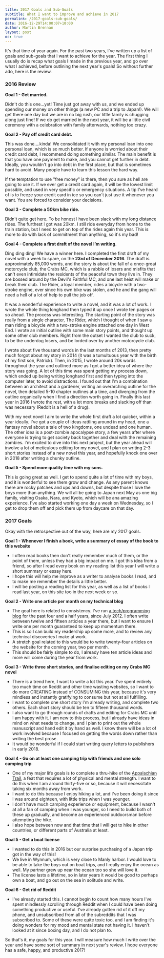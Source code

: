 ```yaml
---
title: 2017 Goals and Sub-Goals
subtitle: What I want to improve and achieve in 2017
permalink: /2017-goals-sub-goals/
date: 2016-12-29T14:00:07+10:00
author: Martin Brennan
layout: post
oc: true
---
```


It's that time of year again. For the past two years, I've written up a list of goals and sub-goals that I want to achieve for the year. The first thing I usually do is recap what goals I made in the previous year, and go over what I achieved, before outlining the next year's goals! So without further ado, here is the review.

<!--more-->

### 2016 Review

**Goal 1 - Get married.**

Didn't do this one...yet! Time just got away with us, and we ended up spending our money on other things (a new PC and a trip to Japan!). We will get there one day but we are in no big rush, our little family is chugging along just fine! If we do get married in the next year, it will be a little civil ceremony with a celebration with family afterwards, nothing too crazy.

**Goal 2 - Pay off credit card debt.**

This was done....kinda! We consolidated it with my personal loan into one personal loan, which is so much better. If anyone is worried about their credit card debt, I recommend doing something similar. The main benefit is that you have one payment to make, and you cannot get further in debt. Ideally, you wouldn't go into debt in the first place, but that is sometimes hard to avoid. Many people have to learn this lesson the hard way.

If the temptation to use "free money" is there, then you sure as hell are going to use it. If we ever get a credit card again, it will be the lowest limit possible, and used in very specific or emergency situations. A tip I've heard of is to freeze your credit card in ice so you can't just use it whenever you want. You are forced to consider your decisions.

**Goal 3 - Complete a 50km bike ride.**

Didn't quite get here. To be honest I have been slack with my long distance rides. The furthest I got was 20km. I still ride everyday from home to the train station, but I need to get on top of the rides again this year. This is more to do with lack of commitment than anything, so it's my bad!

**Goal 4 - Complete a first draft of the novel I’m writing.**

Ding ding ding! We have a winner here. I completed the first draft of my novel with a week to spare, on the **23rd of December 2016**. The draft is approximately 85,000 words, and the story is about the fall of a once-great motorcycle club, the Crabs MC, which is a rabble of losers and misfits that can't even intimidate the residents of the peaceful town they live in. They are bossed around by the Devil's Faithful MC, and one last heist will make or break their club. The Rider, a loyal member, rides a bicycle with a two-stroke engine, ever since his own bike was stolen, and he and the gang will need a hell of a lot of help to pull the job off.

It was a wonderful experience to write a novel, and it was a lot of work. I wrote the whole thing longhand then typed it up once I wrote ten pages or so ahead. The process was interesting. The starting point of the story was really from a single character, The Rider, which I thought of when I saw a man riding a bicycle with a two-stroke engine attached one day in West End. I wrote an initial outline with some main story points, and thought up some other club members. Right from the outset I wanted the club to suck, to be the underdog losers, and be lorded over by another motorcycle club.

I wrote about five thousand words in the last months of 2013, then pretty much forgot about my story in 2014 (it was a tumultuous year with the birth of my first son, Patrick). Then, in 2015, I wrote around 20k words throughout the year and outlined more as I got a better idea of where the story was going. A lot of this time was spent getting my process down, which ended up being writing longhand first and then typing into the computer later, to avoid distractions. I found out that I'm a combination between an architect and a gardener, writing an overarching outline for the novel, then detailed 5-10 chapter outlines at a time, and diverging from the outline organically when I find a direction worth going in. Finally this last year in 2016 I wrote the rest, with a lot more breaks and slacking off than was necessary (Reddit is a hell of a drug).

With my next novel I aim to write the whole first draft a lot quicker, within a year ideally. I've got a couple of ideas rattling around in my head, one a fantasy novel about a tale of two kingdoms, one undead and one human. The other idea is a post-zombie apocalypse story, a few years after where everyone is trying to get society back together and deal with the remaining zombies. I'm excited to dive into this next project, but the year ahead will involve a lot of meticulous editing for my novel, and I plan on writing 2-3 short stories instead of a new novel this year, and hopefully knock one over in 2018 after writing a chunky outline.

**Goal 5 - Spend more quality time with my sons.**

This is going great as well. I get to spend quite a lot of time with my boys, and it is wonderful to see them grow and change. As any parent knows there are rocky patches and ups and downs, but despite those I love the boys more than anything. We will all be going to Japan next May as one big family, visiting Osaka, Nara, and Kyoto, which will be ana amazing experience. I've also started working one day a week on Wednesday, so I get to drop them off and pick them up from daycare on that day.

### 2017 Goals

Okay with the retrospective out of the way, here are my 2017 goals.

**Goal 1 - Whenever I finish a book, write a summary of essay of the book to this website**

- I often read books then don't really remember much of them, or the point of them, unless they had a big impact on me. I got this idea from a friend, so after I read every book on my reading list this year I will write a short summary or essay here.
- I hope this will help me improve as a writer to analyse books I read, and to make me remember the details a little better.
- I will be posting a reading list for this year, as well as a list of books I read last year, on this site too in the next week or so.

**Goal 2 - Write one article per month on my technical blog**

- The goal here is related to consistency. I've run [a tech/programming blog](https://martin-brennan.com) for the past four and a half years, since July 2012. I often write between twelve and fifteen articles a year there, but I want to ensure I write one per month guaranteed to keep up momentum there.
- This is so I can build my readership up some more, and to review any technical discoveries I make at work.
- A stretch goal related to this would be to write twenty-four articles on the website for the coming year, two per month.
- This should be fairly simple to do, I already have ten article ideas and more will come during the year from work.

**Goal 3 - Write three short stories, and finalise editing on my Crabs MC novel**

- There is a trend here, I want to write a lot this year. I've spent entirely too much time on Reddit and other time wasting websites, so I want to do more CREATING instead of CONSUMING this year, because it's very mindless and instantly gratifying to consume but not at all fulfilling.
- I want to complete one short story I'm already writing, and complete two others. Each short story should be ten to fifteen thousand words.
- I also want to go through rounds of drafts and editing for Crabs MC until I am happy with it. I am new to this process, but I already have ideas in mind on what needs to change, and I plan to print out the whole manuscript and hand edit it by hand as well. I know there will be a lot of work involved because I focused on getting the words down rather than writing the best prose.
- It would be wonderful if I could start writing query letters to publishers in early 2018.

**Goal 4 - Go on at least one camping trip with friends and one solo camping trip**

- One of my major life goals is to complete a thru-hike of the [Appalachian Trail](https://en.wikipedia.org/wiki/Appalachian_Trail), a feat that requires a lot of physical and mental strength. I want to do this when I am around thirty-five or so, because it will necessitate taking six months away from work.
- I want to do this because I enjoy hiking a lot, and I've been doing it since I was around eighteen, with little trips when I was younger.
- I don't have much camping experience or equipment, because I wasn't at all a fan of camping when I was younger, so I need to build both of these up gradually, and become an experienced outdoorsman before attempting the hike.
- I also hope between now and that time that I will get to hike in other countries, or different parts of Australia at least.

**Goal 5 - Get a boat license**

- I wanted to do this in 2016 but our surprise purchasing of a Japan trip got in the way of this!
- We live in Wynnum, which is very close to Manly harbor. I would love to be able to take the boys out on boat trips, and I really enjoy the ocean as well. My partner grew up near the ocean too so she will love it.
- The license lasts a lifetime, so in later years it would be good to perhaps own a boat, and go out on the sea in solitude and write.

**Goal 6 - Get rid of Reddit**

- I've already started this. I cannot begin to count how many hours I've spent mindlessly scrolling through Reddit when I could have been doing something productive or useful. I've already gotten rid of it off my phone, and unsubscribed from all of the subreddits that I was subscribed to. Some of these were quite toxic too, and I am finding it's doing wonders for my mood and mental state not having it. I haven't looked at it since boxing day, and I do not plan to.

So that's it, my goals for this year. I will measure how much I write over the year and have some sort of summary in next year's review. I hope everyone has a safe, happy, and productive 2017!